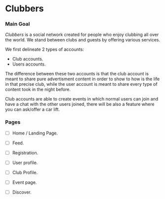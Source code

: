 # Clubbers

### Main Goal
*Clubbers* is a social network created for people who enjoy clubbing all over the world.
We stand between clubs and guests by offering various services.

We first delineate 2 types of accounts:
- Club accounts.
- Users accounts.

The difference between these two accounts is that the club account is meant to share pure advertisment content in order to show to how is the life in that precise club, while the user account is meant to share every type of content took in the night before.

Club accounts are able to create events in which normal users can join and have a chat with the other users joined, there will be also a feature where you can ask/offer a car lift.


### Pages
- [ ] Home / Landing Page.
- [ ] Feed.
- [ ] Registration.
- [ ] User profile.
- [ ] Club Profile.
- [ ] Event page.
- [ ] Discover.

